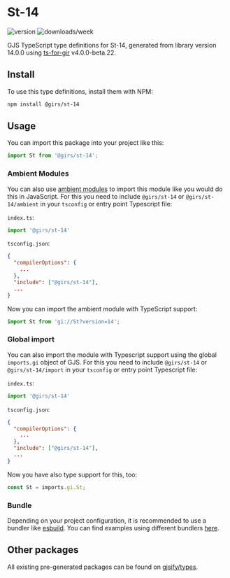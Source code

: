 
# St-14

![version](https://img.shields.io/npm/v/@girs/st-14)
![downloads/week](https://img.shields.io/npm/dw/@girs/st-14)


GJS TypeScript type definitions for St-14, generated from library version 14.0.0 using [ts-for-gir](https://github.com/gjsify/ts-for-gir) v4.0.0-beta.22.


## Install

To use this type definitions, install them with NPM:
```bash
npm install @girs/st-14
```

## Usage

You can import this package into your project like this:
```ts
import St from '@girs/st-14';
```

### Ambient Modules

You can also use [ambient modules](https://github.com/gjsify/ts-for-gir/tree/main/packages/cli#ambient-modules) to import this module like you would do this in JavaScript.
For this you need to include `@girs/st-14` or `@girs/st-14/ambient` in your `tsconfig` or entry point Typescript file:

`index.ts`:
```ts
import '@girs/st-14'
```

`tsconfig.json`:
```json
{
  "compilerOptions": {
    ...
  },
  "include": ["@girs/st-14"],
  ...
}
```

Now you can import the ambient module with TypeScript support: 

```ts
import St from 'gi://St?version=14';
```

### Global import

You can also import the module with Typescript support using the global `imports.gi` object of GJS.
For this you need to include `@girs/st-14` or `@girs/st-14/import` in your `tsconfig` or entry point Typescript file:

`index.ts`:
```ts
import '@girs/st-14'
```

`tsconfig.json`:
```json
{
  "compilerOptions": {
    ...
  },
  "include": ["@girs/st-14"],
  ...
}
```

Now you have also type support for this, too:

```ts
const St = imports.gi.St;
```

### Bundle

Depending on your project configuration, it is recommended to use a bundler like [esbuild](https://esbuild.github.io/). You can find examples using different bundlers [here](https://github.com/gjsify/ts-for-gir/tree/main/examples).

## Other packages

All existing pre-generated packages can be found on [gjsify/types](https://github.com/gjsify/types).

